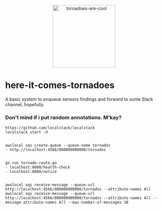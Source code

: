 <p align="center">
  <img alt="tornadoes-are-cool" src="https://user-images.githubusercontent.com/6361839/155834015-9f1beb9b-1076-431b-9592-f34ba8e955ca.png" height="200" />
</p>

# here-it-comes-tornadoes

A basic system to enqueue sensors findings and forward to some Slack channel, hopefully.

### Don't mind if i put random annotations. M'kay?

```
https://github.com/localstack/localstack
localstack start -d


awslocal sqs create-queue --queue-name tornados
- http://localhost:4566/000000000000/tornados


go run tornado-route.go
- localhost:8080/health-check
- localhost:8080/notice


awslocal sqs receive-message --queue-url http://localhost:4566/000000000000/tornados --attribute-names All
awslocal sqs receive-message --queue-url http://localhost:4566/000000000000/tornados --attribute-names All --message-attribute-names All --max-number-of-messages 10

```
